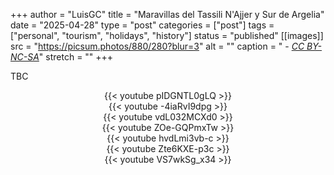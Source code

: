 +++
author = "LuisGC"
title = "Maravillas del Tassili N'Ajjer y Sur de Argelia"
date = "2025-04-28"
type = "post"
categories = ["post"]
tags = ["personal", "tourism", "holidays", "history"]
status = "published"
[[images]]
  src = "https://picsum.photos/880/280?blur=3"
  alt = ""
  caption = " - <a href='http://creativecommons.org/licenses/by-nc-sa/3.0/'><i>CC BY-NC-SA</i></a>"
  stretch = ""
+++

TBC

<center>
  {{< youtube pIDGNTL0gLQ >}}
</center>

<center>
  {{< youtube -4iaRvI9dpg >}}
</center>

<center>
  {{< youtube vdL032MCXd0 >}}
</center>

<center>
  {{< youtube ZOe-GQPmxTw >}}
</center>

<center>
  {{< youtube hvdLmi3vb-c >}}
</center>

<center>
  {{< youtube Zte6KXE-p3c >}}
</center>

<center>
  {{< youtube VS7wkSg_x34 >}}
</center>


<!--
<div class="slider-container">  
  {{< image classes="image slider-item" src="" title="" >}}
  {{< image classes="image slider-item" src="" title="" >}}
  {{< image classes="image slider-item" src="" title="" >}}
  {{< image classes="image slider-item" src="" title="" >}}
</div>  
>
